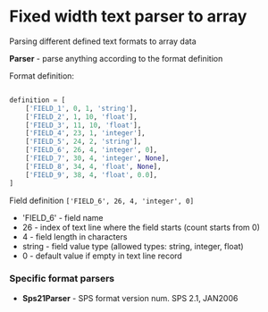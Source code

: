 # Fixed width text parser to array

Parsing different defined text formats to array data

**Parser** - parse anything according to the format definition

Format definition:
 
```python

definition = [
    ['FIELD_1', 0, 1, 'string'],
    ['FIELD_2', 1, 10, 'float'],
    ['FIELD_3', 11, 10, 'float'],
    ['FIELD_4', 23, 1, 'integer'],
    ['FIELD_5', 24, 2, 'string'],
    ['FIELD_6', 26, 4, 'integer', 0],
    ['FIELD_7', 30, 4, 'integer', None],
    ['FIELD_8', 34, 4, 'float', None],
    ['FIELD_9', 38, 4, 'float', 0.0],
]
```

Field definition ```['FIELD_6', 26, 4, 'integer', 0]``` 
* 'FIELD_6' - field name
* 26 - index of text line where the field starts (count starts from 0)
* 4 - field length in characters 
* string - field value type (allowed types: string, integer, float)
* 0 - default value if empty in text line record


### Specific format parsers
* **Sps21Parser** - SPS format version num.     SPS 2.1, JAN2006


